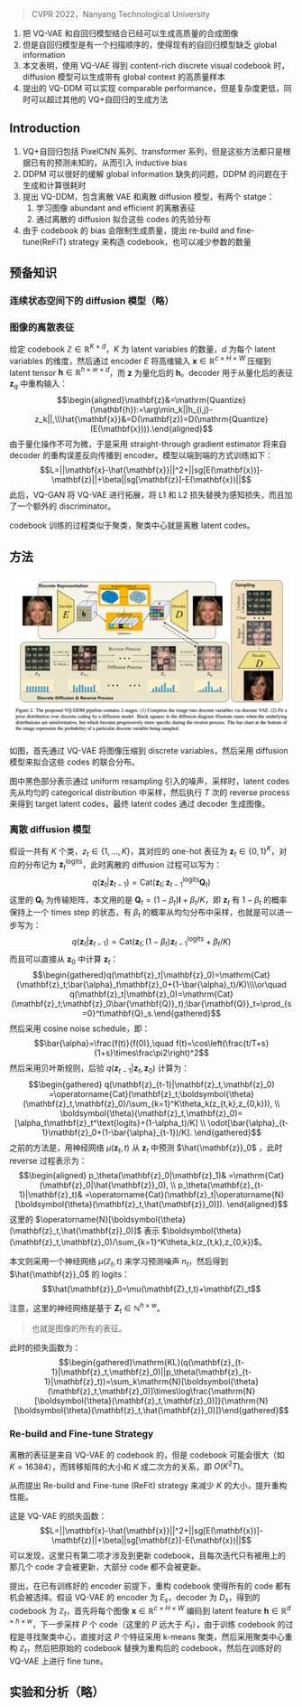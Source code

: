 > CVPR 2022，Nanyang Technological University

1. 把 VQ-VAE 和自回归模型结合已经可以生成高质量的合成图像
2. 但是自回归模型是有一个扫描顺序的，使得现有的自回归模型缺乏 global information
3. 本文表明，使用 VQ-VAE 得到 content-rich discrete visual codebook 时，diffusion 模型可以生成带有 global context 的高质量样本
4. 提出的 VQ-DDM 可以实现 comparable performance，但是复杂度更低，同时可以超过其他的 VQ+自回归的生成方法

## Introduction

1. VQ+自回归包括 PixelCNN 系列、transformer 系列，但是这些方法都只是根据已有的预测未知的，从而引入 inductive bias
2. DDPM 可以很好的缓解 global information 缺失的问题，DDPM 的问题在于生成和计算很耗时
3. 提出 VQ-DDM，包含离散 VAE 和离散 diffusion 模型，有两个 statge：
	1. 学习图像 abundant and efficient 的离散表征
	2. 通过离散的 diffusion 拟合这些 codes 的先验分布
4. 由于  codebook 的 bias 会限制生成质量，提出 re-build and fine-tune(ReFiT) strategy 来构造 codebook，也可以减少参数的数量

## 预备知识

### 连续状态空间下的 diffusion 模型（略）

### 图像的离散表征

给定 codebook $\mathbb{Z}\in\mathbb{R}^{K\times d}$，$K$ 为 latent variables 的数量，$d$ 为每个 latent variables 的维度，然后通过 encoder $E$ 将高维输入 $\mathbf{x}\in\mathbb{R}^{c\times H\times W}$ 压缩到 latent tensor $\mathbf{h}\in\mathbb{R}^{h\times w\times d}$，而 $\mathbf{z}$ 为量化后的 $\mathbf{h}$。decoder 用于从量化后的表征 $\mathbf{z}_q$ 中重构输入：
$$\begin{aligned}\mathbf{z}&=\mathrm{Quantize}(\mathbf{h}):=\arg\min_k||h_{i,j}-z_k||,\\\hat{\mathbf{x}}&=D(\mathbf{z})=D(\mathrm{Quantize}(E(\mathbf{x}))).\end{aligned}$$
由于量化操作不可为微，于是采用 straight-through gradient estimator 将来自 decoder 的重构误差反向传播到 encoder。模型以端到端的方式训练如下：
$$L=||\mathbf{x}-\hat{\mathbf{x}}||^2+||sg[E(\mathbf{x})]-\mathbf{z}||+\beta||sg[\mathbf{z}]-E(\mathbf{x})||$$
此后，VQ-GAN 将 VQ-VAE 进行拓展，将 L1 和 L2 损失替换为感知损失，而且加了一个额外的 discriminator。

codebook 训练的过程类似于聚类，聚类中心就是离散 latent codes。

## 方法

![](image/Pasted%20image%2020231011164455.png)

如图，首先通过 VQ-VAE 将图像压缩到 discrete variables，然后采用 diffusion 模型来拟合这些 codes 的联合分布。

图中黑色部分表示通过 uniform resampling 引入的噪声，采样时，latent codes 先从均匀的 categorical distribution 中采样，然后执行 $T$ 次的 reverse process 来得到 target latent codes，最终 latent codes 通过 decoder 生成图像。

### 离散 diffusion 模型

假设一共有 $K$ 个类，$z_{t}\in\{1,\ldots,K\}$，其对应的 one-hot 表征为 $\mathbf{z}_t\in\{0,1\}^K$，对应的分布记为 $\mathbf{z}_t^{\mathrm{logits}}$，此时离散的 diffusion 过程可以写为：
$$q(\mathbf{z}_t|\mathbf{z}_{t-1})=\mathrm{Cat}(\mathbf{z}_t;\mathbf{z}_{t-1}^\mathrm{logits}\mathbf{Q}_t)$$
这里的 $\mathbf{Q}_t$ 为传输矩阵，本文用的是 $\mathbf{Q}_{t}=(1-\beta_{t})\mathbf{I}+\beta_{t}/K$，即 $\mathbf{z}_t$ 有 $1-\beta_t$ 的概率保持上一个 times step 的状态，有 $\beta_t$ 的概率从均匀分布中采样，也就是可以进一步写为：
$$q(\mathbf{z}_t|\mathbf{z}_{t-1})=\mathrm{Cat}(\mathbf{z}_t;(1-\beta_t)\mathbf{z}_{t-1}^\mathrm{logits}+\beta_t/K)$$
而且可以直接从 $\mathbf{z}_0$ 中计算 $\mathbf{z}_t$：
$$\begin{gathered}q(\mathbf{z}_t|\mathbf{z}_0)=\mathrm{Cat}(\mathbf{z}_t;\bar{\alpha}_t\mathbf{z}_0+(1-\bar{\alpha}_t)/K)\\\\or\quad q(\mathbf{z}_t|\mathbf{z}_0)=\mathrm{Cat}(\mathbf{z}_t;\mathbf{z}_0\bar{\mathbf{Q}}_t);\bar{\mathbf{Q}}_t=\prod_{s=0}^t\mathbf{Q}_s.\end{gathered}$$
然后采用  cosine noise schedule，即：
$$\bar{\alpha}=\frac{f(t)}{f(0)},\quad f(t)=\cos\left(\frac{t/T+s}{1+s}\times\frac\pi2\right)^2$$
然后采用贝叶斯规则，后验 $q(\mathbf{z}_{t-1}|\mathbf{z}_t,\mathbf{z}_0)$ 计算为：
$$\begin{gathered}
q(\mathbf{z}_{t-1}|\mathbf{z}_t,\mathbf{z}_0)
=\operatorname{Cat}(\mathbf{z}_t;\boldsymbol{\theta}(\mathbf{z}_t,\mathbf{z}_0)/\sum_{k=1}^K\theta_k(z_{t,k},z_{0,k})), \\
\boldsymbol{\theta}(\mathbf{z}_t,\mathbf{z}_0)=[\alpha_t\mathbf{z}_t^\text{logits}+(1-\alpha_t)/K] \\
\odot[\bar{\alpha}_{t-1}\mathbf{z}_0+(1-\bar{\alpha}_{t-1})/K]. 
\end{gathered}$$
之前的方法是，用神经网络 $\mu(\mathbf{z}_t,t)$ 从 $\mathbf{z}_t$ 中预测 $\hat{\mathbf{z}}_0$ ，此时 reverse 过程表示为：
$$\begin{aligned}
p_\theta(\mathbf{z}_0|\mathbf{z}_1)& =\mathrm{Cat}(\mathbf{z}_0|\hat{\mathbf{z}}_0),  \\
p_\theta(\mathbf{z}_{t-1}|\mathbf{z}_t)& =\operatorname{Cat}(\mathbf{z}_t|\operatorname{N}[\boldsymbol{\theta}(\mathbf{z}_t,\hat{\mathbf{z}}_0)]). 
\end{aligned}$$
这里的 $\operatorname{N}[\boldsymbol{\theta}(\mathbf{z}_t,\hat{\mathbf{z}}_0)]$ 表示 $\boldsymbol{\theta}(\mathbf{z}_t,\mathbf{z}_0)/\sum_{k=1}^K\theta_k(z_{t,k},z_{0,k})$。

本文则采用一个神经网络 $\mu(\mathbb{Z}_t,t)$ 来学习预测噪声 $n_t$，然后得到 $\hat{\mathbf{z}}_0$ 的 logits：
$$\hat{\mathbf{z}}_0=\mu(\mathbf{Z}_t,t)+\mathbf{Z}_t$$

注意，这里的神经网络是基于 $\mathbf{Z}_t\in\mathbb{N}^{h\times w}$。
>也就是图像的所有的表征。

此时的损失函数为：
$$\begin{gathered}\mathrm{KL}(q(\mathbf{z}_{t-1}|\mathbf{z}_t,\mathbf{z}_0)||p_\theta(\mathbf{z}_{t-1}|\mathbf{z}_t))=\sum_k\mathrm{N}[\boldsymbol{\theta}(\mathbf{z}_t,\mathbf{z}_0)]\times\log\frac{\mathrm{N}[\boldsymbol{\theta}(\mathbf{z}_t,\mathbf{z}_0)]}{\mathrm{N}[\boldsymbol{\theta}(\mathbf{z}_t,\hat{\mathbf{z}}_0)]}\end{gathered}$$
### Re-build and Fine-tune Strategy

离散的表征是来自 VQ-VAE 的 codebook 的，但是 codebook 可能会很大（如 $K=16384$），而转移矩阵的大小和 $K$ 成二次方的关系，即 $O(K^2T)$。

从而提出 Re-build and Fine-tune (ReFit) strategy 来减少 $K$ 的大小，提升重构性能。

这是 VQ-VAE 的损失函数：
$$L=||\mathbf{x}-\hat{\mathbf{x}}||^2+||sg[E(\mathbf{x})]-\mathbf{z}||+\beta||sg[\mathbf{z}]-E(\mathbf{x})||$$
可以发现，这里只有第二项才涉及到更新 codebook，且每次迭代只有被用上的那几个 code 才会被更新，大部分 code 都不会被更新。

提出，在已有训练好的 encoder 前提下，重构 codebook 使得所有的 code 都有机会被选择。假设 VQ-VAE 的 encoder 为 $E_s$，decoder 为 $D_s$，得到的 codebook 为 $\mathbb{Z}_t$，首先将每个图像 $\mathbf{x}\in\mathbb{R}^{c\times H\times W}$ 编码到 latent feature $\mathbf{h}\in\mathbb{R}^{d\times h\times w}$，下一步采样 $P$ 个 code（这里的 $P$ 远大于 $K_t$），由于训练 codebook 的过程是寻找聚类中心，直接对这 $P$ 个特征采用 k-means 聚类，然后采用聚类中心重构 $\mathbb{Z}_t$，然后把原始的 codebook 替换为重构后的 codebook，然后在训练好的 VQ-VAE 上进行 fine tune。

## 实验和分析（略）